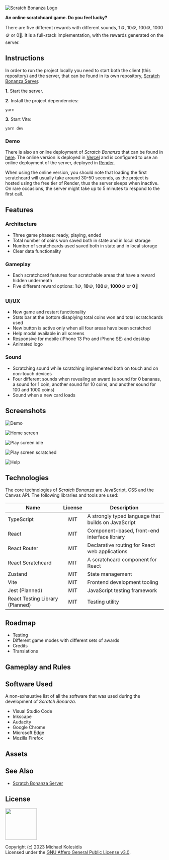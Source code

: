 ![Scratch Bonanza Logo](./public/assets/logo.png)

**An online scratchcard game. Do you feel lucky?**

There are five different rewards with different sounds, 1🪙, 10🪙, 100🪙, 1000🪙 or 0🍌. It is a full-stack implementation, with the rewards generated on the server.

## Instructions

In order to run the project locally you need to start both the client (this repository) and the server, that can be found in its own repository, [Scratch Bonanza Server](https://github.com/michaelkolesidis/scratch-bonanza-server).

**1.** Start the server.

**2.** Install the project dependencies:

```
yarn
```

**3.** Start Vite:

```
yarn dev
```

### Demo

There is also an online deployment of _Scratch Bonanza_ that can be found in [here](https://scratch-bonanza.vercel.app/). The online version is deployed in [Vercel](https://vercel.com/) and is configured to use an online deployment of the server, deployed in [Render](https://render.com/).

When using the online version, you should note that loading the first scratchcard will usually take around 30-50 seconds, as the project is hosted using the free tier of Render, thus the server sleeps when inactive. On rare occasions, the server might take up to 5 minutes to respond to the first call.

## Features

### Architecture

- Three game phases: ready, playing, ended
- Total number of coins won saved both in state and in local storage
- Number of scratchcards used saved both in state and in local storage
- Clear data functionality

### Gameplay

- Each scratchcard features four scratchable areas that have a reward hidden underneath
- Five different reward options: **1**🪙, **10**🪙, **100**🪙, **1000**🪙 or **0**🍌

### UI/UX

- New game and restart functionality
- Stats bar at the bottom disaplying total coins won and total scratchcards used
- New button is active only when all four areas have been scratched
- Help modal available in all screens
- Responsive for mobile (iPhone 13 Pro and iPhone SE) and desktop
- Animated logo

### Sound

- Scratching sound while scratching implemented both on touch and on non-touch devices
- Four different sounds when revealing an award (a sound for 0 bananas, a sound for 1 coin, another sound for 10 coins, and another sound for 100 and 1000 coins)
- Sound when a new card loads

## Screenshots

![Demo](./videos/demo.gif)

![Home screen](./screenshots/screenshot_0001.png)

![Play screen idle](./screenshots/screenshot_0002.png)

![Play screen scratched](./screenshots/screenshot_0003.png)

![Help](./screenshots/screenshot_0004.png)

## Technologies

The core technologies of _Scratch Bonanza_ are JavaScript, CSS and the Canvas API. The following libraries and tools are used:

| Name                            | License | Description                                         |
| ------------------------------- | :-----: | --------------------------------------------------- |
| TypeScript                      |   MIT   | A strongly typed language that builds on JavaScript |
| React                           |   MIT   | Component-based, front-end interface library        |
| React Router                    |   MIT   | Declarative routing for React web applications      |
| React Scratchcard               |   MIT   | A scratchcard component for React                   |
| Zustand                         |   MIT   | State management                                    |
| Vite                            |   MIT   | Frontend development tooling                        |
| Jest (Planned)                  |   MIT   | JavaScript testing framework                        |
| React Testing Library (Planned) |   MIT   | Testing utility                                     |

## Roadmap

- Testing
- Different game modes with different sets of awards
- Credits
- Translations

## Gameplay and Rules

## Software Used

A non-exhaustive list of all the software that was used during the development of _Scratch Bonanza_.

- Visual Studio Code
- Inkscape
- Audacity
- Google Chrome
- Microsoft Edge
- Mozilla Firefox

## Assets

## See Also

- [Scratch Bonanza Server](https://github.com/michaelkolesidis/scratch-bonanza-server)

## License

<a href="https://www.gnu.org/licenses/agpl-3.0.html"><img src="https://upload.wikimedia.org/wikipedia/commons/0/06/AGPLv3_Logo.svg" height="100px" /></a>

Copyright (c) 2023 Michael Kolesidis<br>
Licensed under the [GNU Affero General Public License v3.0](https://www.gnu.org/licenses/agpl-3.0.html).
